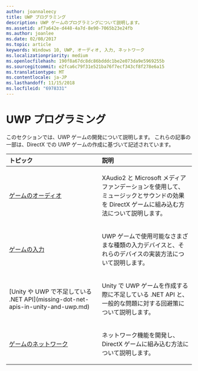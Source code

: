 ```yaml
---
author: joannaleecy
title: UWP プログラミング
description: UWP ゲームのプログラミングについて説明します。
ms.assetid: af7a642e-d448-4a7d-8e90-7065b23e24fb
ms.author: joanlee
ms.date: 02/08/2017
ms.topic: article
keywords: Windows 10, UWP, オーディオ, 入力, ネットワーク
ms.localizationpriority: medium
ms.openlocfilehash: 190f8a67dc8dc86bdddc1be2e073da9e5969255b
ms.sourcegitcommit: e2fca6c79f31e521ba76f7ecf343cf8f278e6a15
ms.translationtype: MT
ms.contentlocale: ja-JP
ms.lasthandoff: 11/15/2018
ms.locfileid: "6978331"
---
```

# <a name="uwp-programming"></a>UWP プログラミング

このセクションでは、UWP ゲームの開発について説明します。 これらの記事の一部は、DirectX での UWP ゲームの作成に基づいて記述されています。


<table>
<colgroup>
<col width="50%" />
<col width="50%" />
</colgroup>
<thead>
<tr class="header">
<th align="left">トピック</th>
<th align="left">説明</th>
</tr>
</thead>
<tbody>
<tr class="odd">
<td align="left"><p><a href="working-with-audio-in-your-directx-game.md">ゲームのオーディオ</a></p></td>
<td align="left"><p>XAudio2 と Microsoft メディア ファンデーションを使用して、ミュージックとサウンドの効果を DirectX ゲームに組み込む方法について説明します。</p></td>
</tr>
<tr class="even">
<td align="left"><p><a href="input-for-games.md">ゲームの入力</a></p></td>
<td align="left"><p>UWP ゲームで使用可能なさまざまな種類の入力デバイスと、それらのデバイスの実装方法について説明します。</p></td>
</tr>
<tr class="odd">
    <td align="left">
        <p>[Unity や UWP で不足している .NET API](missing-dot-net-apis-in-unity-and-uwp.md)</p>
    </td>
    <td align="left">
        <p>Unity で UWP ゲームを作成する際に不足している .NET API と、一般的な問題に対する回避策について説明します。</p>
    </td>
</tr>
<tr class="even">
<td align="left"><p><a href="work-with-networking-in-your-directx-game.md">ゲームのネットワーク</a></p></td>
<td align="left"><p>ネットワーク機能を開発し、DirectX ゲームに組み込む方法について説明します。</p></td>
</tr>
</tbody>
</table>
 

 

 




